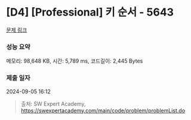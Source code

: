 # [D4] [Professional] 키 순서 - 5643 

[문제 링크](https://swexpertacademy.com/main/code/problem/problemDetail.do?contestProbId=AWXQsLWKd5cDFAUo) 

### 성능 요약

메모리: 98,648 KB, 시간: 5,789 ms, 코드길이: 2,445 Bytes

### 제출 일자

2024-09-05 16:12



> 출처: SW Expert Academy, https://swexpertacademy.com/main/code/problem/problemList.do